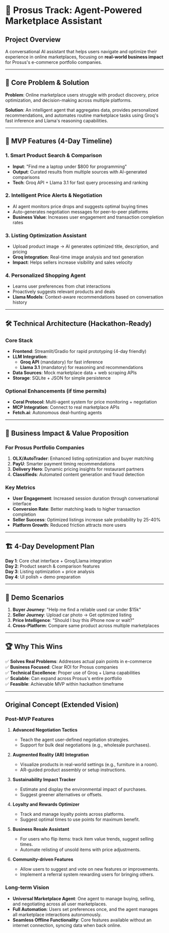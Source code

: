 # 🛒 **Prosus Track: Agent-Powered Marketplace Assistant**

## Project Overview
A conversational AI assistant that helps users navigate and optimize their experience in online marketplaces, focusing on **real-world business impact** for Prosus's e-commerce portfolio companies.

---

## 🎯 **Core Problem & Solution**

**Problem**: Online marketplace users struggle with product discovery, price optimization, and decision-making across multiple platforms.

**Solution**: An intelligent agent that aggregates data, provides personalized recommendations, and automates routine marketplace tasks using Groq's fast inference and Llama's reasoning capabilities.

---

## 🚀 **MVP Features (4-Day Timeline)**

### 1. **Smart Product Search & Comparison**
- **Input**: "Find me a laptop under $800 for programming"  
- **Output**: Curated results from multiple sources with AI-generated comparisons
- **Tech**: Groq API + Llama 3.1 for fast query processing and ranking

### 2. **Intelligent Price Alerts & Negotiation**
- AI agent monitors price drops and suggests optimal buying times
- Auto-generates negotiation messages for peer-to-peer platforms  
- **Business Value**: Increases user engagement and transaction completion rates

### 3. **Listing Optimization Assistant**
- Upload product image → AI generates optimized title, description, and pricing
- **Groq Integration**: Real-time image analysis and text generation
- **Impact**: Helps sellers increase visibility and sales velocity

### 4. **Personalized Shopping Agent**
- Learns user preferences from chat interactions
- Proactively suggests relevant products and deals
- **Llama Models**: Context-aware recommendations based on conversation history

---

## 🛠️ **Technical Architecture (Hackathon-Ready)**

### **Core Stack**
- **Frontend**: Streamlit/Gradio for rapid prototyping (4-day friendly)
- **LLM Integration**: 
  - **Groq API** (mandatory) for fast inference
  - **Llama 3.1** (mandatory) for reasoning and recommendations
- **Data Sources**: Mock marketplace data + web scraping APIs
- **Storage**: SQLite + JSON for simple persistence

### **Optional Enhancements** (if time permits)
- **Coral Protocol**: Multi-agent system for price monitoring + negotiation
- **MCP Integration**: Connect to real marketplace APIs
- **Fetch.ai**: Autonomous deal-hunting agents

---

## 💼 **Business Impact & Value Proposition**

### **For Prosus Portfolio Companies**
1. **OLX/AutoTrader**: Enhanced listing optimization and buyer matching
2. **PayU**: Smarter payment timing recommendations  
3. **Delivery Hero**: Dynamic pricing insights for restaurant partners
4. **Classifieds**: Automated content generation and fraud detection

### **Key Metrics**
- **User Engagement**: Increased session duration through conversational interface
- **Conversion Rate**: Better matching leads to higher transaction completion
- **Seller Success**: Optimized listings increase sale probability by 25-40%
- **Platform Growth**: Reduced friction attracts more users

---

## 🏗️ **4-Day Development Plan**

**Day 1**: Core chat interface + Groq/Llama integration  
**Day 2**: Product search & comparison features  
**Day 3**: Listing optimization + price analysis  
**Day 4**: UI polish + demo preparation

---

## 🎯 **Demo Scenarios**

1. **Buyer Journey**: "Help me find a reliable used car under $15k"
2. **Seller Journey**: Upload car photo → Get optimized listing
3. **Price Intelligence**: "Should I buy this iPhone now or wait?"
4. **Cross-Platform**: Compare same product across multiple marketplaces

---

## 🏆 **Why This Wins**

✅ **Solves Real Problems**: Addresses actual pain points in e-commerce  
✅ **Business Focused**: Clear ROI for Prosus companies  
✅ **Technical Excellence**: Proper use of Groq + Llama capabilities  
✅ **Scalable**: Can expand across Prosus's entire portfolio  
✅ **Feasible**: Achievable MVP within hackathon timeframe

---

## Original Concept (Extended Vision)

### **Post-MVP Features**

1. **Advanced Negotiation Tactics**
   - Teach the agent user-defined negotiation strategies.
   - Support for bulk deal negotiations (e.g., wholesale purchases).

2. **Augmented Reality (AR) Integration**
   - Visualize products in real-world settings (e.g., furniture in a room).
   - AR-guided product assembly or setup instructions.

3. **Sustainability Impact Tracker**
   - Estimate and display the environmental impact of purchases.
   - Suggest greener alternatives or offsets.

4. **Loyalty and Rewards Optimizer**
   - Track and manage loyalty points across platforms.
   - Suggest optimal times to use points for maximum benefit.

5. **Business Resale Assistant**
   - For users who flip items: track item value trends, suggest selling times.
   - Automate relisting of unsold items with price adjustments.

6. **Community-driven Features**
   - Allow users to suggest and vote on new features or improvements.
   - Implement a referral system rewarding users for bringing others.

### **Long-term Vision**

- **Universal Marketplace Agent**: One agent to manage buying, selling, and negotiating across all user marketplaces.
- **Full Automation**: Users set preferences once, and the agent manages all marketplace interactions autonomously.
- **Seamless Offline Functionality**: Core features available without an internet connection, syncing data when back online.
